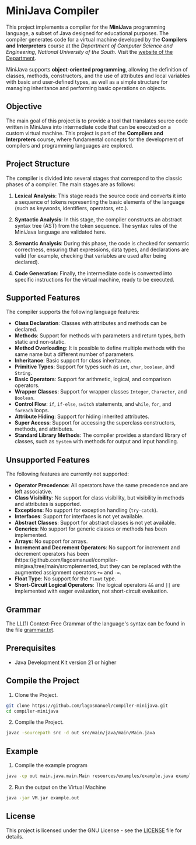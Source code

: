 # MiniJava Compiler

This project implements a compiler for the **MiniJava** programming language, a
subset of Java designed for educational purposes. The compiler generates code
for a virtual machine developed by the **Compilers and Interpreters** course at
the _Department of Computer Science and Engineering_, _National University of
the South_. Visit the [website of the Department](https://cs.uns.edu.ar).

MiniJava supports **object-oriented programming**, allowing the definition of
classes, methods, constructors, and the use of attributes and local variables
with basic and user-defined types, as well as a simple structure for managing
inheritance and performing basic operations on objects.

## Objective

The main goal of this project is to provide a tool that translates source code
written in MiniJava into intermediate code that can be executed on a custom
virtual machine. This project is part of the **Compilers and Interpreters**
course, where fundamental concepts for the development of compilers and
programming languages are explored.

## Project Structure

The compiler is divided into several stages that correspond to the classic
phases of a compiler. The main stages are as follows:

1. **Lexical Analysis**: This stage reads the source code and converts it into
   a sequence of tokens representing the basic elements of the language (such
   as keywords, identifiers, operators, etc.).

2. **Syntactic Analysis**: In this stage, the compiler constructs an abstract
   syntax tree (AST) from the token sequence. The syntax rules of the MiniJava
   language are validated here.

3. **Semantic Analysis**: During this phase, the code is checked for semantic
   correctness, ensuring that expressions, data types, and declarations are
   valid (for example, checking that variables are used after being declared).

4. **Code Generation**: Finally, the intermediate code is converted into
   specific instructions for the virtual machine, ready to be executed.

## Supported Features

The compiler supports the following language features:

- **Class Declaration**: Classes with attributes and methods can be declared.
- **Methods**: Support for methods with parameters and return types, both
  static and non-static.
- **Method Overloading**: It is possible to define multiple methods with the
  same name but a different number of parameters.
- **Inheritance**: Basic support for class inheritance.
- **Primitive Types**: Support for types such as `int`, `char`, `boolean`, and
  `String`.
- **Basic Operators**: Support for arithmetic, logical, and comparison
  operators.
- **Wrapper Classes**: Support for wrapper classes `Integer`, `Character`, and
  `Boolean`.
- **Control Flow**: `if`, `if-else`, `switch` statements, and `while`, `for`,
  and `foreach` loops.
- **Attribute Hiding**: Support for hiding inherited attributes. 
- **Super Access**: Support for accessing the superclass constructors, methods,
  and attributes.
- **Standard Library Methods**: The compiler provides a standard library of
  classes, such as `System` with methods for output and input handling.

## Unsupported Features

The following features are currently not supported:

- **Operator Precedence**: All operators have the same precedence and are left
  associative.
- **Class Visibility**: No support for class visibility, but visibility in
  methods and attributes is supported.
- **Exceptions**: No support for exception handling (`try-catch`).
- **Interfaces**: Support for interfaces is not yet available.
- **Abstract Classes**: Support for abstract classes is not yet available.
- **Generics**: No support for generic classes or methods has been implemented.
- **Arrays**: No support for arrays.
- **Increment and Decrement Operators**: No support for increment and decrement
  operators has been ihttps://github.com/lagosmanuel/compiler-minjava/tree/main/srcmplemented, but they can be replaced with the augmented
  assignment operators `+=` and `-=`.
- **Float Type**: No support for the `Float` type.
- **Short-Circuit Logical Operators**: The logical operators `&&` and `||` are
  implemented with eager evaluation, not short-circuit evaluation.

## Grammar

The LL(1) Context-Free Grammar of the language's syntax can be found in the file 
[grammar.txt](resources/grammar/syntax-grammar.txt).

## Prerequisites
- Java Development Kit version 21 or higher

## Compile the Project
   1. Clone the Project.
   ```bash
   git clone https://github.com/lagosmanuel/compiler-minijava.git
   cd compiler-minijava
   ```
   2. Compile the Project.
   ```bash
   javac -sourcepath src -d out src/main/java/main/Main.java
   ```

## Example
   1. Compile the example program
   ```bash
   java -cp out main.java.main.Main resources/examples/example.java example.out
   ```
   2. Run the output on the Virtual Machine
   ```bash
   java -jar VM.jar example.out
   ```

## License

This project is licensed under the GNU License - see the [LICENSE](LICENSE) file for details.
